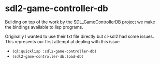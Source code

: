 # sdl2-game-controller-db

Building on top of the work by the [SDL_GameControllerDB project](https://github.com/cbaggers/SDL_GameControllerDB/blob/master/LICENSE) we make the bindings available to lisp programs.

Originally I wanted to use their txt file directly but cl-sdl2 had some issues. This represents our first attempt at dealing with this issue

- `(ql:quicklisp :sdl2-game-controller-db)`
- `(sdl2-game-controller-db:load-db)`
